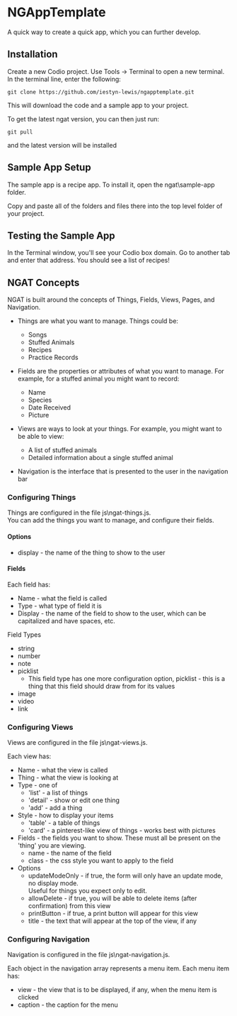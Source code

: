 # NGAppTemplate

A quick way to create a quick app, which you can further develop.

## Installation

Create a new Codio project.  Use Tools -> Terminal to open a new terminal.  In the terminal line, enter the following:

`git clone https://github.com/iestyn-lewis/ngapptemplate.git`

This will download the code and a sample app to your project.

To get the latest ngat version, you can then just run:

`git pull`

and the latest version will be installed

## Sample App Setup

The sample app is a recipe app.  To install it, open the ngat\sample-app folder.

Copy and paste all of the folders and files there into the top level folder of your project.

## Testing the Sample App

In the Terminal window, you'll see your Codio box domain.  Go to another tab and enter that address.  You should see a list of recipes!

## NGAT Concepts

NGAT is built around the concepts of Things, Fields, Views, Pages, and Navigation.  

* Things are what you want to manage.  Things could be:
    * Songs
    * Stuffed Animals
    * Recipes
    * Practice Records

* Fields are the properties or attributes of what you want to manage.  For example, for a stuffed animal you might want to record:
    * Name
    * Species
    * Date Received
    * Picture
    
* Views are ways to look at your things.  For example, you might want to be able to view:
    * A list of stuffed animals
    * Detailed information about a single stuffed animal
    
* Navigation is the interface that is presented to the user in the navigation bar
    
### Configuring Things

Things are configured in the file js\ngat-things.js.   
You can add the things you want to manage, and configure their fields.

#### Options

* display - the name of the thing to show to the user

#### Fields

Each field has:
* Name - what the field is called 
* Type - what type of field it is
* Display - the name of the field to show to the user, which can be capitalized and have spaces, etc.

Field Types
* string
* number
* note
* picklist
    * This field type has one more configuration option, picklist - this is a thing that this field should draw from for its values
* image
* video
* link

### Configuring Views

Views are configured in the file js\ngat-views.js.  

Each view has:
* Name - what the view is called
* Thing - what the view is looking at
* Type - one of
    * 'list' - a list of things
    * 'detail' - show or edit one thing
    * 'add' - add a thing
* Style - how to display your items
    * 'table' - a table of things
    * 'card' - a pinterest-like view of things - works best with pictures
* Fields - the fields you want to show.  These must all be present on the 'thing' you are viewing.
    * name - the name of the field
    * class - the css style you want to apply to the field
* Options
    * updateModeOnly - if true, the form will only have an update mode, no display mode.  
    Useful for things you expect only to edit.
    * allowDelete - if true, you will be able to delete items (after confirmation) from this view
    * printButton - if true, a print button will appear for this view
    * title - the text that will appear at the top of the view, if any

### Configuring Navigation

Navigation is configured in the file js\ngat-navigation.js.

Each object in the navigation array represents a menu item.  Each menu item has:
* view - the view that is to be displayed, if any, when the menu item is clicked
* caption - the caption for the menu
